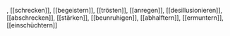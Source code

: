 , [[schrecken]], [[begeistern]], [[trösten]], [[anregen]], [[desillusionieren]], [[abschrecken]], [[stärken]], [[beunruhigen]], [[abhalftern]], [[ermuntern]], [[einschüchtern]]